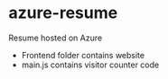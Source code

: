 # azure-resume
Resume hosted on Azure

- Frontend folder contains website
- main.js contains visitor counter code
